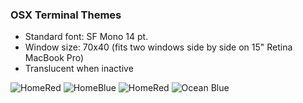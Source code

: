 ### OSX Terminal Themes
- Standard font: SF Mono 14 pt.
- Window size: 70x40 (fits two windows side by side on 15" Retina MacBook Pro)
- Translucent when inactive


![HomeRed](https://raw.githubusercontent.com/mrgnw/osx-terminal/master/animations/Homebrew.gif)
![HomeBlue](https://raw.githubusercontent.com/mrgnw/osx-terminal/master/animations/HomeBlue.gif)
![HomeRed](https://raw.githubusercontent.com/mrgnw/osx-terminal/master/animations/HomeRed.gif)
![Ocean Blue](https://github.com/mrgnw/osx-terminal/blob/master/animations/Ocean%20Blue.gif)
